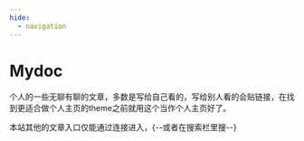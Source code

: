 ```yaml
---
hide:
  - navigation
---
```

# Mydoc

个人的一些无聊有聊的文章，多数是写给自己看的，写给别人看的会贴链接，在找到更适合做个人主页的theme之前就用这个当作个人主页好了。

本站其他的文章入口仅能通过连接进入，{--或者在搜索栏里搜--}
